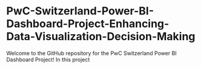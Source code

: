 # PwC-Switzerland-Power-BI-Dashboard-Project-Enhancing-Data-Visualization-Decision-Making
Welcome to the GitHub repository for the PwC Switzerland Power BI Dashboard Project! In this project
